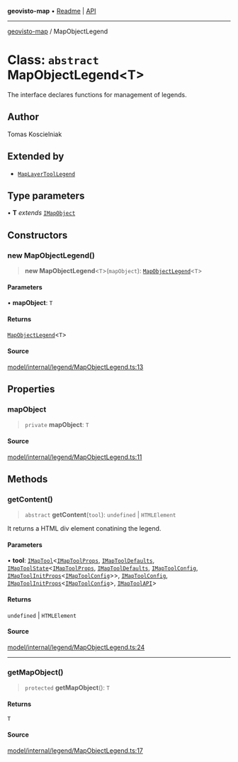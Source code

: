 **geovisto-map** • [Readme](../README.md) \| [API](../globals.md)

***

[geovisto-map](../README.md) / MapObjectLegend

# Class: `abstract` MapObjectLegend\<T\>

The interface declares functions for management of legends.

## Author

Tomas Koscielniak

## Extended by

- [`MapLayerToolLegend`](MapLayerToolLegend.md)

## Type parameters

• **T** *extends* [`IMapObject`](../interfaces/IMapObject.md)

## Constructors

### new MapObjectLegend()

> **new MapObjectLegend**\<`T`\>(`mapObject`): [`MapObjectLegend`](MapObjectLegend.md)\<`T`\>

#### Parameters

• **mapObject**: `T`

#### Returns

[`MapObjectLegend`](MapObjectLegend.md)\<`T`\>

#### Source

[model/internal/legend/MapObjectLegend.ts:13](https://github.com/geovisto/geovisto-map/blob/5ee2cb5d45c19062fc8fc6beefa2848c076518b6/src/model/internal/legend/MapObjectLegend.ts#L13)

## Properties

### mapObject

> `private` **mapObject**: `T`

#### Source

[model/internal/legend/MapObjectLegend.ts:11](https://github.com/geovisto/geovisto-map/blob/5ee2cb5d45c19062fc8fc6beefa2848c076518b6/src/model/internal/legend/MapObjectLegend.ts#L11)

## Methods

### getContent()

> `abstract` **getContent**(`tool`): `undefined` \| `HTMLElement`

It returns a HTML div element conatining the legend.

#### Parameters

• **tool**: [`IMapTool`](../interfaces/IMapTool.md)\<[`IMapToolProps`](../type-aliases/IMapToolProps.md), [`IMapToolDefaults`](../interfaces/IMapToolDefaults.md), [`IMapToolState`](../interfaces/IMapToolState.md)\<[`IMapToolProps`](../type-aliases/IMapToolProps.md), [`IMapToolDefaults`](../interfaces/IMapToolDefaults.md), [`IMapToolConfig`](../type-aliases/IMapToolConfig.md), [`IMapToolInitProps`](../type-aliases/IMapToolInitProps.md)\<[`IMapToolConfig`](../type-aliases/IMapToolConfig.md)\>\>, [`IMapToolConfig`](../type-aliases/IMapToolConfig.md), [`IMapToolInitProps`](../type-aliases/IMapToolInitProps.md)\<[`IMapToolConfig`](../type-aliases/IMapToolConfig.md)\>, [`IMapToolAPI`](../type-aliases/IMapToolAPI.md)\>

#### Returns

`undefined` \| `HTMLElement`

#### Source

[model/internal/legend/MapObjectLegend.ts:24](https://github.com/geovisto/geovisto-map/blob/5ee2cb5d45c19062fc8fc6beefa2848c076518b6/src/model/internal/legend/MapObjectLegend.ts#L24)

***

### getMapObject()

> `protected` **getMapObject**(): `T`

#### Returns

`T`

#### Source

[model/internal/legend/MapObjectLegend.ts:17](https://github.com/geovisto/geovisto-map/blob/5ee2cb5d45c19062fc8fc6beefa2848c076518b6/src/model/internal/legend/MapObjectLegend.ts#L17)
